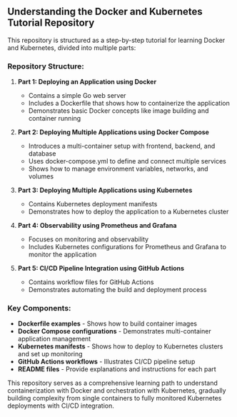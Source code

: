 ## Understanding the Docker and Kubernetes Tutorial Repository

This repository is structured as a step-by-step tutorial for learning Docker and Kubernetes, divided into multiple parts:

### Repository Structure:
1. **Part 1: Deploying an Application using Docker**
   - Contains a simple Go web server
   - Includes a Dockerfile that shows how to containerize the application
   - Demonstrates basic Docker concepts like image building and container running

2. **Part 2: Deploying Multiple Applications using Docker Compose**
   - Introduces a multi-container setup with frontend, backend, and database
   - Uses docker-compose.yml to define and connect multiple services
   - Shows how to manage environment variables, networks, and volumes

3. **Part 3: Deploying Multiple Applications using Kubernetes**
   - Contains Kubernetes deployment manifests
   - Demonstrates how to deploy the application to a Kubernetes cluster

4. **Part 4: Observability using Prometheus and Grafana**
   - Focuses on monitoring and observability
   - Includes Kubernetes configurations for Prometheus and Grafana to monitor the application

5. **Part 5: CI/CD Pipeline Integration using GitHub Actions**
   - Contains workflow files for GitHub Actions
   - Demonstrates automating the build and deployment process

### Key Components:
- **Dockerfile examples** - Shows how to build container images
- **Docker Compose configurations** - Demonstrates multi-container application management
- **Kubernetes manifests** - Shows how to deploy to Kubernetes clusters and set up monitoring
- **GitHub Actions workflows** - Illustrates CI/CD pipeline setup
- **README files** - Provide explanations and instructions for each part

This repository serves as a comprehensive learning path to understand containerization with Docker and orchestration with Kubernetes, gradually building complexity from single containers to fully monitored Kubernetes deployments with CI/CD integration.
